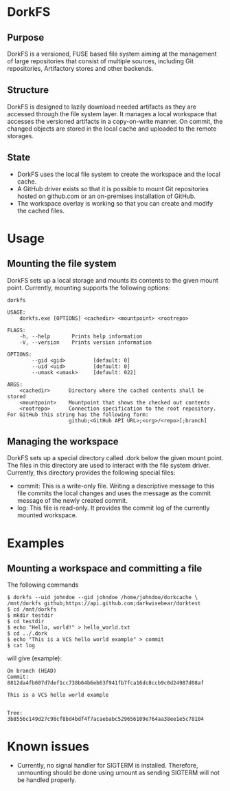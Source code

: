 DorkFS
======

Purpose
-------

DorkFS is a versioned, FUSE based file system aiming at the management
of large repositories that consist of multiple sources, including Git
repositories, Artifactory stores and other backends.

Structure
---------

DorkFS is designed to lazily download needed artifacts as they are
accessed through the file system layer. It manages a local workspace
that accesses the versioned artifacts in a copy-on-write manner. On
commit, the changed objects are stored in the local cache and uploaded
to the remote storages.

State
-----

* DorkFS uses the local file system to create the workspace and the
  local cache.
* A GitHub driver exists so that it is possible to mount Git
  repositories hosted on github.com or an on-premises installation
  of GitHub.
* The workspace overlay is working so that you can create and modify the
  cached files.

Usage
=====

Mounting the file system
------------------------

DorkFS sets up a local storage and mounts its contents to the given
mount point. Currently, mounting supports the following options:
```
dorkfs

USAGE:
    dorkfs.exe [OPTIONS] <cachedir> <mountpoint> <rootrepo>

FLAGS:
    -h, --help       Prints help information
    -V, --version    Prints version information

OPTIONS:
        --gid <gid>         [default: 0]
        --uid <uid>         [default: 0]
        --umask <umask>     [default: 022]

ARGS:
    <cachedir>      Directory where the cached contents shall be stored
    <mountpoint>    Mountpoint that shows the checked out contents
    <rootrepo>      Connection specification to the root repository. For GitHub this string has the following form:
                    github;<GitHub API URL>;<org>/<repo>[;branch]
```

Managing the workspace
----------------------

DorkFS sets up a special directory called .dork below the given mount
point. The files in this directory are used to interact with the file
system driver. Currently, this directory provides the following special
files:
* commit: This is a write-only file. Writing a descriptive message to
  this file commits the local changes and uses the message as the commit
  message of the newly created commit.
* log: This file is read-only. It provides the commit log of the
  currently mounted workspace.

Examples
========

Mounting a workspace and committing a file
------------------------------------------

The following commands

```
$ dorkfs --uid johndoe --gid johndoe /home/johndoe/dorkcache \
/mnt/dorkfs github;https://api.github.com;darkwisebear/dorktest
$ cd /mnt/dorkfs
$ mkdir testdir
$ cd testdir
$ echo "Hello, world!" > hello_world.txt
$ cd ../.dork
$ echo "This is a VCS hello world example" > commit
$ cat log
```

will give (example):

```
On branch (HEAD)
Commit: 8812da4fb607d7def1cc738b64b6eb63f941fb7fca16dc8ccb9c0d24987d08af

This is a VCS hello world example


Tree:   3b8556c149d27c98cf8bd4bdf4f7acaebabc529656109e764aa38ee1e5c78104
```

Known issues
============

* Currently, no signal handler for SIGTERM is installed. Therefore,
  unmounting should be done using umount as sending SIGTERM will not be
  handled properly.
